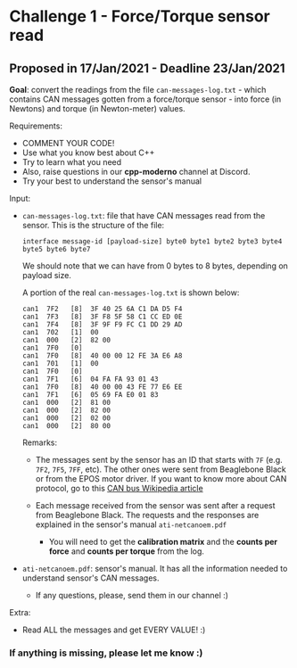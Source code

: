 # Challenge 1 - Force/Torque sensor read

## Proposed in 17/Jan/2021 - Deadline 23/Jan/2021

**Goal**: convert the readings from the file `can-messages-log.txt` - which contains CAN messages gotten from a force/torque sensor - into force (in Newtons) and torque (in Newton-meter) values.

Requirements:

* COMMENT YOUR CODE!
* Use what you know best about C++
* Try to learn what you need
* Also, raise questions in our **cpp-moderno** channel at Discord.
* Try your best to understand the sensor's manual

Input:

* `can-messages-log.txt`: file that have CAN messages read from the sensor. This is the structure of the file:

    ``` 
    interface message-id [payload-size] byte0 byte1 byte2 byte3 byte4 byte5 byte6 byte7
    ```

    We should note that we can have from 0 bytes to 8 bytes, depending on payload size.

    A portion of the real `can-messages-log.txt` is shown below:

    ```
    can1  7F2   [8]  3F 40 25 6A C1 DA D5 F4
    can1  7F3   [8]  3F F8 5F 58 C1 CC ED 0E
    can1  7F4   [8]  3F 9F F9 FC C1 DD 29 AD
    can1  702   [1]  00
    can1  000   [2]  82 00
    can1  7F0   [0] 
    can1  7F0   [8]  40 00 00 12 FE 3A E6 A8
    can1  701   [1]  00
    can1  7F0   [0] 
    can1  7F1   [6]  04 FA FA 93 01 43
    can1  7F0   [8]  40 00 00 43 FE 77 E6 EE
    can1  7F1   [6]  05 69 FA E0 01 83
    can1  000   [2]  81 00
    can1  000   [2]  82 00
    can1  000   [2]  02 00
    can1  000   [2]  80 00
    ```

    Remarks:

    * The messages sent by the sensor has an ID that starts with  `7F` (e.g. `7F2`, `7F5`, `7FF`, etc). The other ones were sent from Beaglebone Black or from the EPOS motor driver. If you want to know more about CAN protocol, go to this [CAN bus Wikipedia article](https://en.wikipedia.org/wiki/CAN_bus)

    * Each message received from the sensor was sent after a request from Beaglebone Black. The requests and the responses are explained in the sensor's manual `ati-netcanoem.pdf`
        * You will need to get the **calibration matrix** and the **counts per force** and **counts per torque** from the log.

* ```ati-netcanoem.pdf```: sensor's manual. It has all the information needed to understand sensor's CAN messages.

    * If any questions, please, send them in our channel :)

Extra:

* Read ALL the messages and get EVERY VALUE! :)

### If anything is missing, please let me know :)